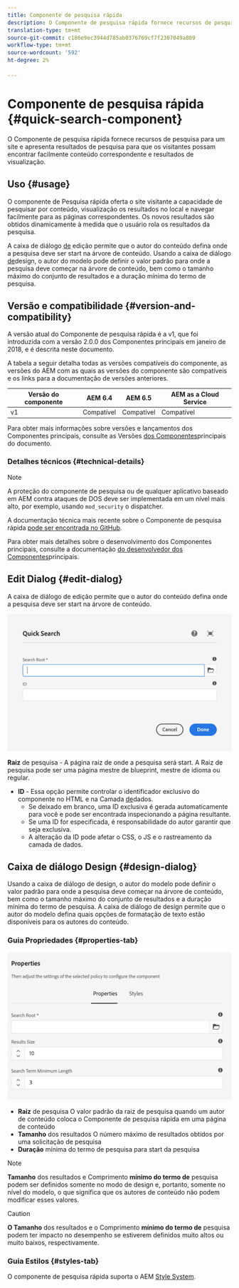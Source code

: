 ```yaml
---
title: Componente de pesquisa rápida
description: O Componente de pesquisa rápida fornece recursos de pesquisa para um site e apresenta resultados de pesquisa para que os visitantes possam pesquisar no site e filtrar os resultados.
translation-type: tm+mt
source-git-commit: c186e9ec3944d785ab0376769cf7f2307049a809
workflow-type: tm+mt
source-wordcount: '592'
ht-degree: 2%

---
```



# Componente de pesquisa rápida {#quick-search-component}

O Componente de pesquisa rápida fornece recursos de pesquisa para um site e apresenta resultados de pesquisa para que os visitantes possam encontrar facilmente conteúdo correspondente e resultados de visualização.

## Uso {#usage}

O componente de Pesquisa rápida oferta o site visitante a capacidade de pesquisar por conteúdo, visualização os resultados no local e navegar facilmente para as páginas correspondentes. Os novos resultados são obtidos dinamicamente à medida que o usuário rola os resultados da pesquisa.

A caixa de diálogo [de](#edit-dialog) edição permite que o autor do conteúdo defina onde a pesquisa deve ser start na árvore de conteúdo. Usando a caixa de diálogo [de](#design-dialog)design, o autor do modelo pode definir o valor padrão para onde a pesquisa deve começar na árvore de conteúdo, bem como o tamanho máximo do conjunto de resultados e a duração mínima do termo de pesquisa.

## Versão e compatibilidade {#version-and-compatibility}

A versão atual do Componente de pesquisa rápida é a v1, que foi introduzida com a versão 2.0.0 dos Componentes principais em janeiro de 2018, e é descrita neste documento.

A tabela a seguir detalha todas as versões compatíveis do componente, as versões do AEM com as quais as versões do componente são compatíveis e os links para a documentação de versões anteriores.

| Versão do componente | AEM 6.4 | AEM 6.5 | AEM as a Cloud Service |
|--- |--- |--- |---|
| v1 | Compatível | Compatível | Compatível |

Para obter mais informações sobre versões e lançamentos dos Componentes principais, consulte as Versões [dos Componentes](/help/versions.md)principais do documento.

### Detalhes técnicos {#technical-details}

>[!NOTE]
>
>A proteção do componente de pesquisa ou de qualquer aplicativo baseado em AEM contra ataques de DOS deve ser implementada em um nível mais alto, por exemplo, usando `mod_security` o dispatcher.

A documentação técnica mais recente sobre o Componente de pesquisa rápida [pode ser encontrada no GitHub](https://adobe.com/go/aem_cmp_tech_search_v1).

Para obter mais detalhes sobre o desenvolvimento dos Componentes principais, consulte a documentação [do desenvolvedor dos Componentes](/help/developing/overview.md)principais.

## Edit Dialog {#edit-dialog}

A caixa de diálogo de edição permite que o autor do conteúdo defina onde a pesquisa deve ser start na árvore de conteúdo.

![Caixa de diálogo de edição do Componente de pesquisa rápida](/help/assets/quick-search-edit.png)

**Raiz** de pesquisa - A página raiz de onde a pesquisa será start. A Raiz de pesquisa pode ser uma página mestre de blueprint, mestre de idioma ou regular.
* **ID** - Essa opção permite controlar o identificador exclusivo do componente no HTML e na Camada [de](/help/developing/data-layer/overview.md)dados.
   * Se deixado em branco, uma ID exclusiva é gerada automaticamente para você e pode ser encontrada inspecionando a página resultante.
   * Se uma ID for especificada, é responsabilidade do autor garantir que seja exclusiva.
   * A alteração da ID pode afetar o CSS, o JS e o rastreamento da camada de dados.

## Caixa de diálogo Design {#design-dialog}

Usando a caixa de diálogo de design, o autor do modelo pode definir o valor padrão para onde a pesquisa deve começar na árvore de conteúdo, bem como o tamanho máximo do conjunto de resultados e a duração mínima do termo de pesquisa. A caixa de diálogo de design permite que o autor do modelo defina quais opções de formatação de texto estão disponíveis para os autores do conteúdo.

### Guia Propriedades {#properties-tab}

![Caixa de diálogo de design do Componente de pesquisa rápida](/help/assets/quick-search-design.png)

* **Raiz** de pesquisa O valor padrão da raiz de pesquisa quando um autor de conteúdo coloca o Componente de pesquisa rápida em uma página de conteúdo
* **Tamanho** dos resultados O número máximo de resultados obtidos por uma solicitação de pesquisa
* **Duração** mínima do termo de pesquisa para start da pesquisa

>[!NOTE]
>
>**Tamanho** dos resultados e Comprimento **mínimo do termo de** pesquisa podem ser definidos somente no modo de design e, portanto, somente no nível do modelo, o que significa que os autores de conteúdo não podem modificar esses valores.

>[!CAUTION]
>
>**O Tamanho** dos resultados e o Comprimento **mínimo do termo de** pesquisa podem ter impacto no desempenho se estiverem definidos muito altos ou muito baixos, respectivamente.

### Guia Estilos {#styles-tab}

O componente de pesquisa rápida suporta o AEM [Style System](/help/get-started/authoring.md#component-styling).
